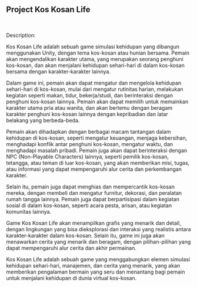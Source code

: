 <h2>Project Kos Kosan Life</h2>
<br>
<p>Description: </p>

Kos Kosan Life adalah sebuah game simulasi kehidupan yang dibangun menggunakan Unity, dengan tema kos-kosan atau hunian bersama. Pemain akan mengendalikan karakter utama, yang merupakan seorang penghuni kos-kosan, dan akan menjalani kehidupan sehari-hari di dalam kos-kosan bersama dengan karakter-karakter lainnya.

Dalam game ini, pemain akan dapat mengatur dan mengelola kehidupan sehari-hari di kos-kosan, mulai dari mengatur rutinitas harian, melakukan kegiatan seperti makan, tidur, bekerja/studi, dan berinteraksi dengan penghuni kos-kosan lainnya. Pemain akan dapat memilih untuk memainkan karakter utama pria atau wanita, dan akan bertemu dengan beragam karakter penghuni kos-kosan lainnya dengan kepribadian dan latar belakang yang berbeda-beda.

Pemain akan dihadapkan dengan berbagai macam tantangan dalam kehidupan di kos-kosan, seperti mengatur keuangan, menjaga kebersihan, menghadapi konflik antar penghuni kos-kosan, mengatur waktu, dan menghadapi masalah pribadi. Pemain juga akan dapat berinteraksi dengan NPC (Non-Playable Characters) lainnya, seperti pemilik kos-kosan, tetangga, atau teman di luar kos-kosan, yang akan memberikan misi, tugas, atau informasi yang dapat mempengaruhi alur cerita dan perkembangan karakter.

Selain itu, pemain juga dapat menghias dan mempercantik kos-kosan mereka, dengan membeli dan mengatur furnitur, dekorasi, dan peralatan rumah tangga lainnya. Pemain juga dapat berpartisipasi dalam kegiatan sosial di dalam kos-kosan, seperti acara pesta, arisan, atau kegiatan komunitas lainnya.

Game Kos Kosan Life akan menampilkan grafis yang menarik dan detail, dengan lingkungan yang bisa dieksplorasi dan interaksi yang realistis antara karakter-karakter dalam kos-kosan. Selain itu, game ini juga akan menawarkan cerita yang menarik dan beragam, dengan pilihan-pilihan yang dapat mempengaruhi alur cerita dan akhir permainan.

Kos Kosan Life adalah sebuah game yang menggabungkan elemen simulasi kehidupan sehari-hari, manajemen, dan cerita yang menarik, yang akan memberikan pengalaman bermain yang seru dan menantang bagi pemain untuk menjalani kehidupan di dunia virtual kos-kosan.
